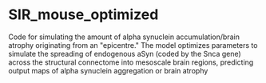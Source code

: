 # SIR_mouse_optimized
Code for simulating the amount of alpha synuclein accumulation/brain atrophy originating from an "epicentre."  The model optimizes parameters to simulate the spreading of endogenous aSyn (coded by the Snca gene) across the structural connectome into mesoscale brain regions, predicting output maps of alpha synuclein aggregation or brain atrophy
